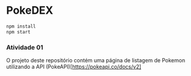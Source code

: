 # PokeDEX

```sh
npm install
npm start
```

### Atividade 01

O projeto deste repositório contém uma página de listagem de
Pokemon utilizando a API (PokeAPI)[https://pokeapi.co/docs/v2]